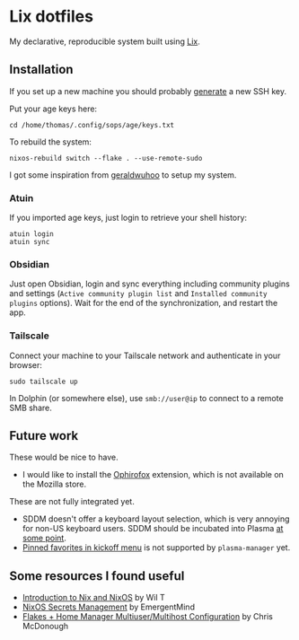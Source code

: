 # Lix dotfiles

My declarative, reproducible system built using [Lix](https://lix.systems/).

## Installation

If you set up a new machine you should probably [generate](https://docs.github.com/en/authentication/connecting-to-github-with-ssh/generating-a-new-ssh-key-and-adding-it-to-the-ssh-agent) a new SSH key.

Put your age keys here:

```console
cd /home/thomas/.config/sops/age/keys.txt
```

To rebuild the system:

```console
nixos-rebuild switch --flake . --use-remote-sudo
```

I got some inspiration from [geraldwuhoo](https://github.com/geraldwuhoo/nixos-config) to setup my system.

### Atuin

If you imported age keys, just login to retrieve your shell history:

```console
atuin login
atuin sync
```

### Obsidian

Just open Obsidian, login and sync everything including community plugins and settings (`Active community plugin list` and `Installed community plugins` options). Wait for the end of the synchronization, and restart the app.

### Tailscale

Connect your machine to your Tailscale network and authenticate in your browser:

```console
sudo tailscale up
```

In Dolphin (or somewhere else), use `smb://user@ip` to connect to a remote SMB share.

## Future work

These would be nice to have.

- I would like to install the [Ophirofox](https://ophirofox.ophir.dev/) extension, which is not available on the Mozilla store.

These are not fully integrated yet.

- SDDM doesn't offer a keyboard layout selection, which is very annoying for non-US keyboard users. SDDM should be incubated into Plasma [at some point](https://invent.kde.org/plasma/plasma-desktop/-/issues/91).
- [Pinned favorites in kickoff menu](https://github.com/nix-community/plasma-manager/issues/376) is not supported by `plasma-manager` yet.

## Some resources I found useful

- [Introduction to Nix and NixOS](https://www.youtube.com/watch?v=QKoQ1gKJY5A&list=PL-saUBvIJzOkjAw_vOac75v-x6EzNzZq-) by Wil T
- [NixOS Secrets Management](https://www.youtube.com/watch?v=6EMNHDOY-wo) by EmergentMind
- [Flakes + Home Manager Multiuser/Multihost Configuration](https://www.youtube.com/watch?v=e8vzW5Y8Gzg) by Chris McDonough
